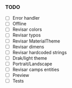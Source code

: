 ### TODO

- [ ] Error handler
- [ ] Offline
- [ ] Revisar colors
- [ ] Revisar typos
- [ ] Revisar MaterialTheme
- [ ] Revisar dimens
- [ ] Revisar hardcoded strings
- [ ] Drak/light theme
- [ ] Portrait/Landscape
- [ ] Revisar camps entities
- [ ] Preview
- [ ] Tests
